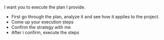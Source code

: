 I want you to execute the plan I provide.

- First go through the plan, analyze it and see how it applies to the project.
- Come up your execution steps
- Confirm the strategy with me
- After i confirm, execute the steps
